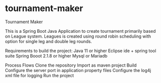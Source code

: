 # tournament-maker

Tournament Maker

This is a Spring Boot Java Application to create tournament primarily based on League system. Leagues is created using round robin scheduling with option 
for single leg and double leg rounds.

Requirements to build the project:
Java 11 or higher
Eclipse ide + spring tool suite
Spring Booot 2.1.8 or higher
Mysql or Mariadb

Process Flows
Clone the repository
Import as maven project
Build
Configure the server port in application property files
Configure the log4j xml file for logging
Run the project

